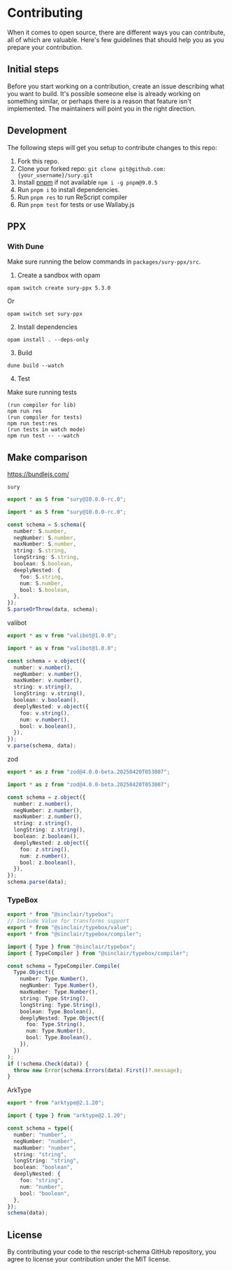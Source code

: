 # Contributing

When it comes to open source, there are different ways you can contribute, all of which are valuable. Here's few guidelines that should help you as you prepare your contribution.

## Initial steps

Before you start working on a contribution, create an issue describing what you want to build. It's possible someone else is already working on something similar, or perhaps there is a reason that feature isn't implemented. The maintainers will point you in the right direction.

## Development

The following steps will get you setup to contribute changes to this repo:

1. Fork this repo.
2. Clone your forked repo: `git clone git@github.com:{your_username}/sury.git`
3. Install [pnpm](https://pnpm.io/) if not available `npm i -g pnpm@9.0.5`
4. Run `pnpm i` to install dependencies.
5. Run `pnpm res` to run ReScript compiler
6. Run `pnpm test` for tests or use Wallaby.js

## PPX

### With Dune

Make sure running the below commands in `packages/sury-ppx/src`.

1. Create a sandbox with opam

```
opam switch create sury-ppx 5.3.0
```

Or

```
opam switch set sury-ppx
```

2. Install dependencies

```
opam install . --deps-only
```

3. Build

```
dune build --watch
```

4. Test

Make sure running tests

```
(run compiler for lib)
npm run res
(run compiler for tests)
npm run test:res
(run tests in watch mode)
npm run test -- --watch
```

## Make comparison

https://bundlejs.com/

`sury`

```ts
export * as S from "sury@10.0.0-rc.0";
```

```ts
import * as S from "sury@10.0.0-rc.0";

const schema = S.schema({
  number: S.number,
  negNumber: S.number,
  maxNumber: S.number,
  string: S.string,
  longString: S.string,
  boolean: S.boolean,
  deeplyNested: {
    foo: S.string,
    num: S.number,
    bool: S.boolean,
  },
});
S.parseOrThrow(data, schema);
```

valibot

```ts
export * as v from "valibot@1.0.0";
```

```ts
import * as v from "valibot@1.0.0";

const schema = v.object({
  number: v.number(),
  negNumber: v.number(),
  maxNumber: v.number(),
  string: v.string(),
  longString: v.string(),
  boolean: v.boolean(),
  deeplyNested: v.object({
    foo: v.string(),
    num: v.number(),
    bool: v.boolean(),
  }),
});
v.parse(schema, data);
```

zod

```ts
export * as z from "zod@4.0.0-beta.20250420T053007";
```

```ts
import * as z from "zod@4.0.0-beta.20250420T053007";

const schema = z.object({
  number: z.number(),
  negNumber: z.number(),
  maxNumber: z.number(),
  string: z.string(),
  longString: z.string(),
  boolean: z.boolean(),
  deeplyNested: z.object({
    foo: z.string(),
    num: z.number(),
    bool: z.boolean(),
  }),
});
schema.parse(data);
```

### TypeBox

```ts
export * from "@sinclair/typebox";
// Include Value for transforms support
export * from "@sinclair/typebox/value";
export * from "@sinclair/typebox/compiler";
```

```ts
import { Type } from "@sinclair/typebox";
import { TypeCompiler } from "@sinclair/typebox/compiler";

const schema = TypeCompiler.Compile(
  Type.Object({
    number: Type.Number(),
    negNumber: Type.Number(),
    maxNumber: Type.Number(),
    string: Type.String(),
    longString: Type.String(),
    boolean: Type.Boolean(),
    deeplyNested: Type.Object({
      foo: Type.String(),
      num: Type.Number(),
      bool: Type.Boolean(),
    }),
  })
);
if (!schema.Check(data)) {
  throw new Error(schema.Errors(data).First()?.message);
}
```

ArkType

```ts
export * from "arktype@2.1.20";
```

```ts
import { type } from "arktype@2.1.20";

const schema = type({
  number: "number",
  negNumber: "number",
  maxNumber: "number",
  string: "string",
  longString: "string",
  boolean: "boolean",
  deeplyNested: {
    foo: "string",
    num: "number",
    bool: "boolean",
  },
});
schema(data);
```

## License

By contributing your code to the rescript-schema GitHub repository, you agree to license your contribution under the MIT license.
